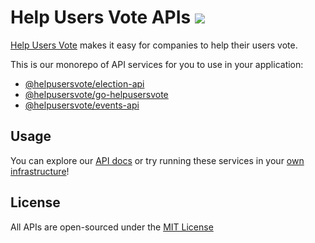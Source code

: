 <h1>
  Help Users Vote APIs <a href="https://travis-ci.org/helpusersvote/apis"><img src="https://travis-ci.org/helpusersvote/apis.svg?branch=master" /></a>
</h1>

[Help Users Vote](https://helpusersvote.com) makes it easy for companies to help their users vote.

This is our monorepo of API services for you to use in your application:

- [@helpusersvote/election-api](https://github.com/helpusersvote/apis/tree/master/packages/election-api)
- [@helpusersvote/go-helpusersvote](https://github.com/helpusersvote/apis/tree/master/packages/go-helpusersvote)
- [@helpusersvote/events-api](https://github.com/helpusersvote/apis/tree/master/packages/events-api)

## Usage

You can explore our [API docs](https://helpusersvote.com/docs/api) or try running these services in your [own infrastructure](https://github.com/helpusersvote/terraform-kubernetes-helpusersvote)!

## License

All APIs are open-sourced under the [MIT License](https://github.com/helpusersvote/apis/blob/master/license)